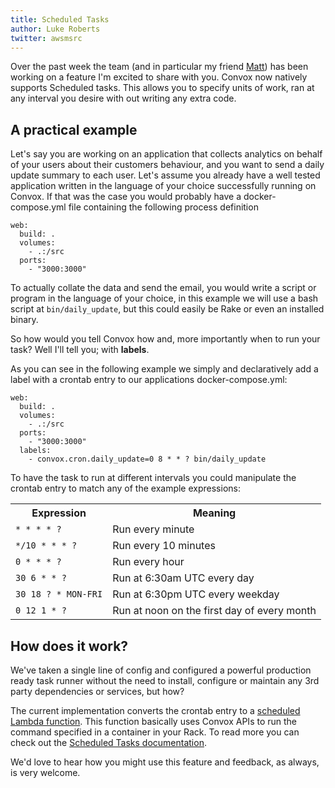 ```yaml
---
title: Scheduled Tasks
author: Luke Roberts
twitter: awsmsrc
---
```


Over the past week the team (and in particular my friend [Matt](https://twitter.com/mattmanning)) has been working on a feature I'm excited to share with you. Convox now natively supports Scheduled tasks. This allows you to specify units of work, ran at any interval you desire with out writing any extra code.

<!--more-->

## A practical example

Let's say you are working on an application that collects analytics on behalf of your users about their customers behaviour, and you want to send a daily update summary to each user. Let's assume you already have a well tested application written in the language of your choice successfully running on Convox. If that was the case you would probably have a docker-compose.yml file containing the following process definition

```
web:
  build: .
  volumes:
    - .:/src
  ports:
    - "3000:3000"
```

To actually collate the data and send the email, you would write a script or program in the language of your choice, in this example we will use a bash script at `bin/daily_update`, but this could easily be Rake or even an installed binary. 

So how would you tell Convox how and, more importantly when to run your task? Well I'll tell you; with **labels**.

As you can see in the following example we simply and declaratively add a label with a crontab entry to our applications docker-compose.yml:

```
web:
  build: .
  volumes:
    - .:/src
  ports:
    - "3000:3000"
  labels:
    - convox.cron.daily_update=0 8 * * ? bin/daily_update
```

To have the task to run at different intervals you could manipulate the crontab entry to match any of the example expressions:

<table>
  <tr>
    <th>Expression</th>
    <th>Meaning</th>
  </tr>
  <tr>
    <td><code>* * * * ?</code></td>
    <td>Run every minute</td>
  </tr>
  <tr>
    <td><code>*/10 * * * ?</code></td>
    <td>Run every 10 minutes</td>
  </tr>
  <tr>
    <td><code>0 * * * ?</code></td>
    <td>Run every hour</td>
  </tr>
  <tr>
    <td><code>30 6 * * ?</code></td>
    <td>Run at 6:30am UTC every day</td>
  </tr>
  <tr>
    <td><code>30 18 ? * MON-FRI</code></td>
    <td>Run at 6:30pm UTC every weekday</td>
  </tr>
  <tr>
    <td><code>0 12 1 * ?</code></td>
    <td>Run at noon on the first day of every month</td>
  </tr>
</table>

## How does it work?

We've taken a single line of config and configured a powerful production ready task runner without the need to install, configure or maintain  any 3rd party dependencies or services, but how?

The current implementation converts the crontab entry to a [scheduled Lambda function](http://docs.aws.amazon.com/lambda/latest/dg/with-scheduled-events.html). This function basically uses Convox APIs to run the command specified in a container in your Rack. To read more you can check out the [Scheduled Tasks documentation](/docs/scheduled-tasks/). 

We'd love to hear how you might use this feature and feedback, as always, is very welcome.
